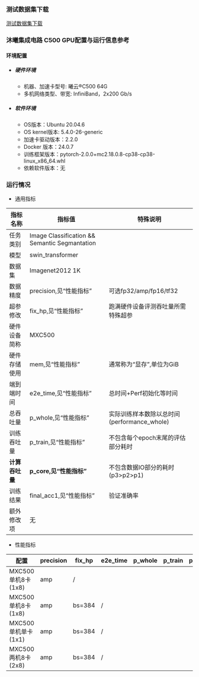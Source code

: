 ### 测试数据集下载
[测试数据集下载](../../benchmarks/swin_transformer/README.md#数据集)

### 沐曦集成电路 C500 GPU配置与运行信息参考
#### 环境配置
- ##### 硬件环境
    - 机器、加速卡型号: 曦云®C500 64G 
    - 多机网络类型、带宽: InfiniBand，2x200 Gb/s
- ##### 软件环境
   - OS版本：Ubuntu 20.04.6
   - OS kernel版本:  5.4.0-26-generic
   - 加速卡驱动版本：2.2.0
   - Docker 版本：24.0.7
   - 训练框架版本：pytorch-2.0.0+mc2.18.0.8-cp38-cp38-linux_x86_64.whl
   - 依赖软件版本：无


### 运行情况
* 通用指标

| 指标名称       | 指标值                                        | 特殊说明                                    |
| -------------- | --------------------------------------------- | ------------------------------------------- |
| 任务类别       | Image Classification && Semantic Segmantation |                                             |
| 模型           | swin_transformer                              |                                             |
| 数据集         | Imagenet2012 1K                               |                                             |
| 数据精度       | precision,见“性能指标”                        | 可选fp32/amp/fp16/tf32                      |
| 超参修改       | fix_hp,见“性能指标”                           | 跑满硬件设备评测吞吐量所需特殊超参          |
| 硬件设备简称   | MXC500                                    |                                             |
| 硬件存储使用   | mem,见“性能指标”                              | 通常称为“显存”,单位为GiB                    |
| 端到端时间     | e2e_time,见“性能指标”                         | 总时间+Perf初始化等时间                     |
| 总吞吐量       | p_whole,见“性能指标”                          | 实际训练样本数除以总时间(performance_whole) |
| 训练吞吐量     | p_train,见“性能指标”                          | 不包含每个epoch末尾的评估部分耗时           |
| **计算吞吐量** | **p_core,见“性能指标”**                       | 不包含数据IO部分的耗时(p3>p2>p1)            |
| 训练结果       | final_acc1,见“性能指标”                         | 验证准确率                                    |
| 额外修改项     | 无                                            |                                             |

* 性能指标

| 配置              | precision | fix_hp | e2e_time | p_whole | p_train | p_core | final_acc1 | mem       |
| ----------------- | --------- | ------ | -------- | ------- | ------- | ------ | ---------- | --------- |
| MXC500单机8卡(1x8)  | amp       | /      |          |     |     |    | 81.03      | 33.7/64.0 |
| MXC500单机8卡(1x8)  | amp       | bs=384 | /        |     |     |    | /          | 40.1/64.0 |
| MXC500单机单卡(1x1) | amp       | bs=384 | /        |     |     |    | /          | 39.5/64.0 |
| MXC500两机8卡(2x8)  | amp       | bs=384 | /        |     |     |    | /          | 40.0/64.0 |
